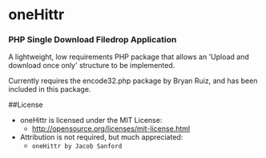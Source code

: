 # oneHittr
### PHP Single Download Filedrop Application

A lightweight, low requirements PHP package that allows an 'Upload and download once only' structure to be implemented.

Currently requires the encode32.php package by Bryan Ruiz, and has been included in this package.

##License
- oneHittr is licensed under the MIT License:
  - http://opensource.org/licenses/mit-license.html
- Attribution is not required, but much appreciated:
  - `oneHittr by Jacob Sanford`
